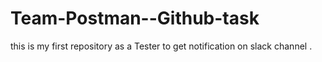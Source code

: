 # Team-Postman--Github-task
this is my first repository as a Tester to get notification on slack channel .
